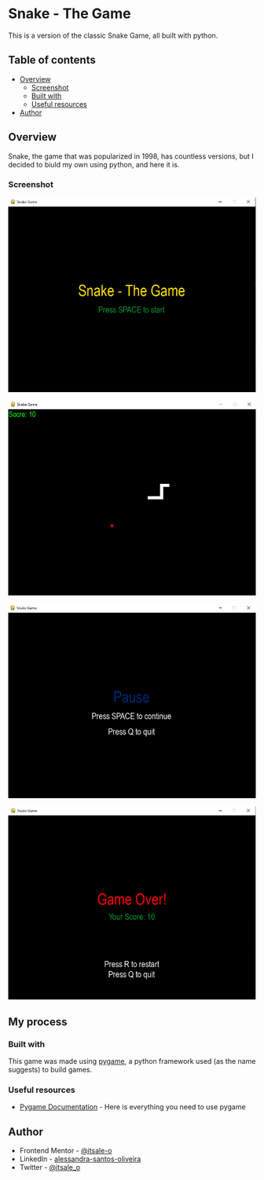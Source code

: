 # Snake - The Game

This is a version of the classic Snake Game, all built with python.

## Table of contents

- [Overview](#overview)
  - [Screenshot](#screenshot)
  - [Built with](#built-with)
  - [Useful resources](#useful-resources)
- [Author](#author)

## Overview

Snake, the game that was popularized in 1998, has countless versions, but I decided to biuld my own using python, and here it is.

### Screenshot

<div align="center">

![](menu_screen.png)

</div>

<div align="center">

![](/game_screen.png)

</div>

<div align="center">

![](pause_menu.png)

</div>

<div align="center">

![](game_over_screen.png)

</div>

## My process

### Built with

This game was made using [pygame](https://www.pygame.org/news), a python framework used (as the name suggests) to build games.

### Useful resources

- [Pygame Documentation](https://www.pygame.org/docs/ref/pygame.html) - Here is everything you need to use pygame

## Author

- Frontend Mentor - [@itsale-o](https://www.frontendmentor.io/profile/itsale-o)
- LinkedIn - [alessandra-santos-oliveira](https://www.linkedin.com/in/alessandra-santos-oliveira/)
- Twitter - [@itsale_o](https://www.twitter.com/itsale_o)
